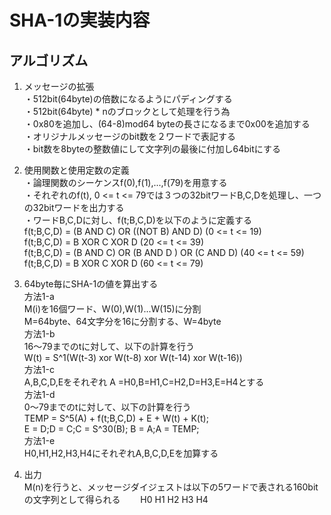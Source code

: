 # SHA-1の実装内容

## アルゴリズム

1. メッセージの拡張  
・512bit(64byte)の倍数になるようにパディングする  
・512bit(64byte) * nのブロックとして処理を行う為  
・0x80を追加し、(64-8)mod64 byteの長さになるまで0x00を追加する  
・オリジナルメッセージのbit数を２ワードで表記する  
・bit数を8byteの整数値にして文字列の最後に付加し64bitにする

2. 使用関数と使用定数の定義  
・論理関数のシーケンスf(0),f(1),...,f(79)を用意する  
・それぞれのf(t), 0 <= t <= 79では３つの32bitワードB,C,Dを処理し、一つの32bitワードを出力する  
・ワードB,C,Dに対し、f(t;B,C,D)を以下のように定義する  
f(t;B,C,D) = (B AND C) OR ((NOT B) AND D) (0 <= t <= 19)  
f(t;B,C,D) = B XOR C XOR D                (20 <= t <= 39)  
f(t;B,C,D) = (B AND C) OR (B AND D ) OR (C AND D) (40 <= t <= 59)  
f(t;B,C,D) = B XOR C XOR D                (60 <= t <= 79)  

3. 64byte毎にSHA-1の値を算出する  
方法1-a  
    M(i)を16個ワード、W(0),W(1)...W(15)に分割  
    M=64byte、64文字分を16に分割する、W=4byte  
方法1-b  
    16〜79までのtに対して、以下の計算を行う  
    W(t) = S^1(W(t-3) xor W(t-8) xor W(t-14) xor W(t-16))  
方法1-c  
    A,B,C,D,Eをそれぞれ A =H0,B=H1,C=H2,D=H3,E=H4とする  
方法1-d  
    0〜79までのtに対して、以下の計算を行う  
    TEMP = S^5(A) + f(t;B,C,D) + E + W(t) + K(t);  
    E = D;D = C;C = S^30(B); B = A;A = TEMP;  
方法1-e  
    H0,H1,H2,H3,H4にそれぞれA,B,C,D,Eを加算する

4. 出力  
    M(n)を行うと、メッセージダイジェストは以下の5ワードで表される160bitの文字列として得られる　　
    H0 H1 H2 H3 H4
